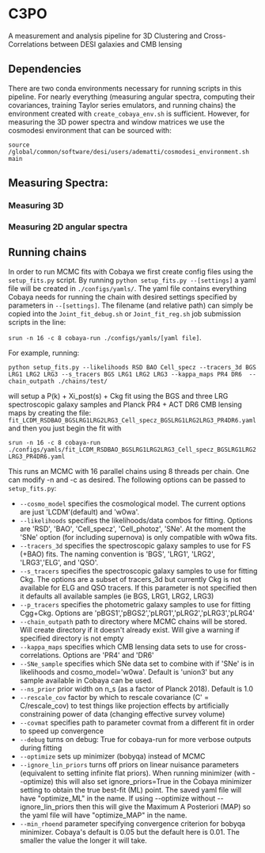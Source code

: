 # C3PO
A measurement and analysis pipeline for 3D Clustering and Cross-Correlations between DESI galaxies and CMB lensing

## Dependencies
There are two conda environments necessary for running scripts in  this pipeline. For nearly everything (measuring angular spectra, computing their covariances, training Taylor series emulators, and running chains) the environment created with `create_cobaya_env.sh` is sufficient. However, for measuring the 3D power spectra and window matrices we use the cosmodesi environment that can be sourced with:

`source /global/common/software/desi/users/adematti/cosmodesi_environment.sh main`

## Measuring Spectra:
### Measuring 3D 
### Measuring 2D angular spectra

## Running chains
In order to run MCMC fits with Cobaya we first create config files using the `setup_fits.py` script. By running `python setup_fits.py --[settings]` a yaml file will be created in `./configs/yamls/`. The yaml file contains everything Cobaya needs for running the chain with desired settings specified by parameters in `--[settings]`. The filename (and relative path) can simply be copied into the `Joint_fit_debug.sh` or `Joint_fit_reg.sh` job submission scripts in the line: 

`srun -n 16 -c 8 cobaya-run ./configs/yamls/[yaml file]`. 

For example, running:

`python setup_fits.py --likelihoods RSD BAO Cell_specz --tracers_3d BGS LRG1 LRG2 LRG3 --s_tracers BGS LRG1 LRG2 LRG3 --kappa_maps PR4 DR6  --chain_outpath ./chains/test/`

will setup a P(k) + Xi_post(s) + Ckg fit using the BGS and three LRG spectroscopic galaxy samples and Planck PR4 + ACT DR6 CMB lensing maps by creating the file: `fit_LCDM_RSDBAO_BGSLRG1LRG2LRG3_Cell_specz_BGSLRG1LRG2LRG3_PR4DR6.yaml` and then you just begin the fit with 

`srun -n 16 -c 8 cobaya-run ./configs/yamls/fit_LCDM_RSDBAO_BGSLRG1LRG2LRG3_Cell_specz_BGSLRG1LRG2LRG3_PR4DR6.yaml`

This runs an MCMC with 16 parallel chains using 8 threads per chain. One can modify -n and -c as desired. The following options can be passed to `setup_fits.py`:

* `--cosmo_model`    specifies the cosmological model. The current options are just 'LCDM'(default) and 'w0wa'.
* `--likelihoods`    specifies the likelihoods/data combos for fitting. Options are 'RSD', 'BAO', 'Cell_specz', 'Cell_photoz', 'SNe'. At the moment the 'SNe' option (for including supernova) is only compatible with w0wa fits. 
* `--tracers_3d`     specifies the spectroscopic galaxy samples to use for FS (+BAO) fits. The naming convention is 'BGS', 'LRG1', 'LRG2', 'LRG3','ELG', and 'QSO'.
* `--s_tracers`      specifies the spectroscopic galaxy samples to use for fitting Ckg. The options are a subset of tracers_3d but currently Ckg is not available for ELG and QSO tracers. If this parameter is not specified then it defaults all available samples (ie BGS, LRG1, LRG2, LRG3)
* `--p_tracers`      specifies the photometric galaxy samples to use for fitting Cgg+Ckg. Options are 'pBGS1','pBGS2','pLRG1','pLRG2','pLRG3','pLRG4'
* `--chain_outpath`  path to directory where MCMC chains will be stored. Will create directory if it doesn't already exist. Will give a warning if specified directory is not empty
* `--kappa_maps`     specifies which CMB lensing data sets to use for cross-correlations. Options are 'PR4' and 'DR6'
* `--SNe_sample`     specifies which SNe data set to combine with if 'SNe' is in likelihoods and cosmo_model='w0wa'. Default is 'union3' but any sample available in Cobaya can be used. 
* `--ns_prior`       prior width on n_s (as a factor of Planck 2018). Default is 1.0
* `--rescale_cov`    factor by which to rescale covariance (C' = C/rescale_cov) to test things like projection effects by artificially constraining power of data (changing effective survey volume)
* `--covmat`         specifies path to parameter covmat from a different fit in order to speed up convergence
* `--debug`          turns on debug: True for cobaya-run for more verbose outputs during fitting
* `--optimize`       sets up minimizer (bobyqa) instead of MCMC
* `--ignore_lin_priors` turns off priors on linear nuisance parameters (equivalent to setting infinite flat priors). When running minimizer (with --optimize) this will also set ignore_priors=True in the Cobaya minimizer setting to obtain the true best-fit (ML) point. The saved yaml file will have "optimize_ML" in the name. If using --optimize without --ignore_lin_priors then this will give the Maximum A Posteriori (MAP) so the yaml file will have "optimize_MAP" in the name.
* `--min_rhoend`     parameter specifying convergence criterion for bobyqa minimizer. Cobaya's default is 0.05 but the default here is 0.01. The smaller the value the longer it will take. 

